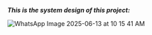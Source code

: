 ***This is the system design of this project:***


![WhatsApp Image 2025-06-13 at 10 15 41 AM](https://github.com/user-attachments/assets/81c95fdc-7e37-41ca-a447-aa0574f6e1a1)
